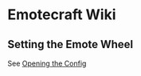 # Emotecraft Wiki

## Setting the Emote Wheel

See [Opening the Config](./mod-config#opening-the-config)
